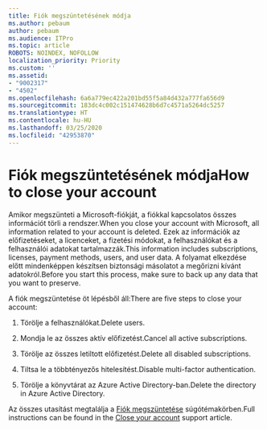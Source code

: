 ```yaml
---
title: Fiók megszüntetésének módja
ms.author: pebaum
author: pebaum
ms.audience: ITPro
ms.topic: article
ROBOTS: NOINDEX, NOFOLLOW
localization_priority: Priority
ms.custom: ''
ms.assetid:
- "9002317"
- "4502"
ms.openlocfilehash: 6a6a779ec422a201bd55f5a84d432a777fa656d9
ms.sourcegitcommit: 183dc4c002c151474628b6d7c4571a5264dc5257
ms.translationtype: HT
ms.contentlocale: hu-HU
ms.lasthandoff: 03/25/2020
ms.locfileid: "42953870"
---
```

# <a name="how-to-close-your-account"></a><span data-ttu-id="fd842-102">Fiók megszüntetésének módja</span><span class="sxs-lookup"><span data-stu-id="fd842-102">How to close your account</span></span>

<span data-ttu-id="fd842-103">Amikor megszünteti a Microsoft-fiókját, a fiókkal kapcsolatos összes információt törli a rendszer.</span><span class="sxs-lookup"><span data-stu-id="fd842-103">When you close your account with Microsoft, all information related to your account is deleted.</span></span> <span data-ttu-id="fd842-104">Ezek az információk az előfizetéseket, a licenceket, a fizetési módokat, a felhasználókat és a felhasználói adatokat tartalmazzák.</span><span class="sxs-lookup"><span data-stu-id="fd842-104">This information includes subscriptions, licenses, payment methods, users, and user data.</span></span> <span data-ttu-id="fd842-105">A folyamat elkezdése előtt mindenképpen készítsen biztonsági másolatot a megőrizni kívánt adatokról.</span><span class="sxs-lookup"><span data-stu-id="fd842-105">Before you start this process, make sure to back up any data that you want to preserve.</span></span>

<span data-ttu-id="fd842-106">A fiók megszüntetése öt lépésből áll:</span><span class="sxs-lookup"><span data-stu-id="fd842-106">There are five steps to close your account:</span></span>

1. <span data-ttu-id="fd842-107">Törölje a felhasználókat.</span><span class="sxs-lookup"><span data-stu-id="fd842-107">Delete users.</span></span>

2. <span data-ttu-id="fd842-108">Mondja le az összes aktív előfizetést.</span><span class="sxs-lookup"><span data-stu-id="fd842-108">Cancel all active subscriptions.</span></span>

3. <span data-ttu-id="fd842-109">Törölje az összes letiltott előfizetést.</span><span class="sxs-lookup"><span data-stu-id="fd842-109">Delete all disabled subscriptions.</span></span>

4. <span data-ttu-id="fd842-110">Tiltsa le a többtényezős hitelesítést.</span><span class="sxs-lookup"><span data-stu-id="fd842-110">Disable multi-factor authentication.</span></span>

5. <span data-ttu-id="fd842-111">Törölje a könyvtárat az Azure Active Directory-ban.</span><span class="sxs-lookup"><span data-stu-id="fd842-111">Delete the directory in Azure Active Directory.</span></span>

<span data-ttu-id="fd842-112">Az összes utasítást megtalálja a [Fiók megszüntetése](https://docs.microsoft.com/microsoft-365/commerce/close-your-account) súgótémakörben.</span><span class="sxs-lookup"><span data-stu-id="fd842-112">Full instructions can be found in the [Close your account](https://docs.microsoft.com/microsoft-365/commerce/close-your-account) support article.</span></span>
